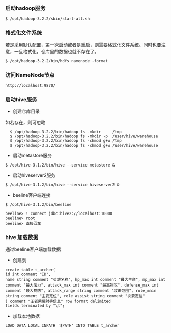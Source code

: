
### 启动hadoop服务

```
$ /opt/hadoop-3.2.2/sbin/start-all.sh
```

### 格式化文件系统

若是采用默认配置，第一次启动或者是重启，则需要格式化文件系统。同时也要注意，一旦格式化，仓库里的数据也就不存在了。
```
$ /opt/hadoop-3.2.2/bin/hdfs namenode -format
```

### 访问NameNode节点

```
http://localhost:9870/
```

### 启动hive服务

- 创建仓库目录

如若存在，则可忽略

```
  $ /opt/hadoop-3.2.2/bin/hadoop fs -mkdir     /tmp
  $ /opt/hadoop-3.2.2/bin/hadoop fs -mkdir -p  /user/hive/warehouse
  $ /opt/hadoop-3.2.2/bin/hadoop fs -chmod g+w /tmp
  $ /opt/hadoop-3.2.2/bin/hadoop fs -chmod g+w /user/hive/warehouse
```

- 启动metastore服务

```
$ /opt/hive-3.1.2/bin/hive --service metastore &
```

- 启动hiveserver2服务
```
$ /opt/hive-3.1.2/bin/hive --service hiveserver2 &
```

- beeline客户端连接

```
$ /opt/hive-3.1.2/bin/beeline

beeline> ! connect jdbc:hive2://localhost:10000
beeline> root
beeline> 直接回车
```

### hive 加载数据

通过beeline客户端加载数据

- 创建表

```
create table t_archer(
id int comment "ID",
name string comment "英雄名称", hp_max int comment "最大生命", mp_max int comment "最大法力", attack_max int comment "最高物攻", defense_max int comment "最大物防", attack_range string comment "攻击范围", role_main string comment "主要定位", role_assist string comment "次要定位"
) comment "王者荣耀射手信息" row format delimited
fields terminated by "\t";
```



- 加载本地数据

`LOAD DATA LOCAL INPATH '$PATH' INTO TABLE t_archer`

